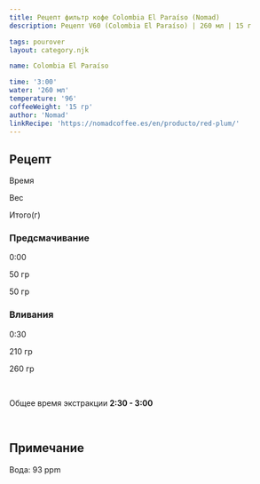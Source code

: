 ```yaml
---
title: Рецепт фильтр кофе Colombia El Paraíso (Nomad)
description: Рецепт V60 (Colombia El Paraíso) | 260 мл | 15 г

tags: pourover
layout: category.njk

name: Colombia El Paraíso

time: '3:00'
water: '260 мл'
temperature: '96'
coffeeWeight: '15 гр'
author: 'Nomad'
linkRecipe: 'https://nomadcoffee.es/en/producto/red-plum/'
---
```


## Рецепт


<div class="time-line">

Время

Вес

Итого(г)

</div>

### Предсмачивание

<div class="time-line">

0:00

50 гр

50 гр

</div>


### Вливания

<div class="time-line">

0:30

210 гр

260 гр

</div>

<br>

Общее время экстракции __2:30 - 3:00__

<br>
<div class="info-warm">

## Примечание

Вода: 93 ppm
</div>


